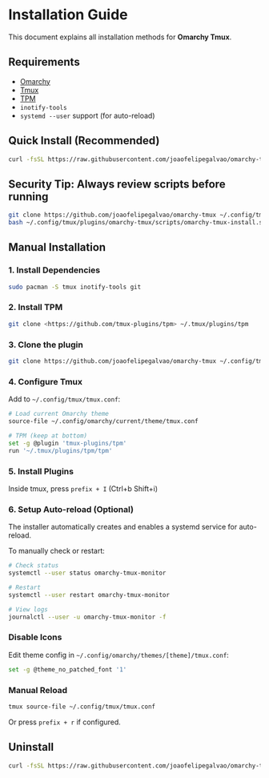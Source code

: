 # Installation Guide

This document explains all installation methods for **Omarchy Tmux**.

## Requirements

- [Omarchy](https://omarchy.org)
- [Tmux](https://github.com/tmux/tmux/wiki)
- [TPM](https://github.com/tmux-plugins/tpm)
- `inotify-tools`
- `systemd --user` support (for auto-reload)

## Quick Install (Recommended)

```bash
curl -fsSL https://raw.githubusercontent.com/joaofelipegalvao/omarchy-tmux/main/scripts/omarchy-tmux-install.sh | bash
```

## Security Tip: Always review scripts before running

```bash
git clone https://github.com/joaofelipegalvao/omarchy-tmux ~/.config/tmux/plugins/omarchy-tmux
bash ~/.config/tmux/plugins/omarchy-tmux/scripts/omarchy-tmux-install.sh
```

## Manual Installation

### 1. Install Dependencies

```bash
sudo pacman -S tmux inotify-tools git
```

### 2. Install TPM

```bash
git clone <https://github.com/tmux-plugins/tpm> ~/.tmux/plugins/tpm
```

### 3. Clone the plugin

```bash
git clone https://github.com/joaofelipegalvao/omarchy-tmux ~/.config/tmux/plugins/omarchy-tmux
```

### 4. Configure Tmux

Add to `~/.config/tmux/tmux.conf`:

```bash
# Load current Omarchy theme
source-file ~/.config/omarchy/current/theme/tmux.conf

# TPM (keep at bottom)
set -g @plugin 'tmux-plugins/tpm'
run '~/.tmux/plugins/tpm/tpm'
```

### 5. Install Plugins

Inside tmux, press `prefix + I` (Ctrl+b Shift+i)

### 6. Setup Auto-reload (Optional)

The installer automatically creates and enables a systemd service for auto-reload.

To manually check or restart:

```bash
# Check status
systemctl --user status omarchy-tmux-monitor

# Restart
systemctl --user restart omarchy-tmux-monitor

# View logs
journalctl --user -u omarchy-tmux-monitor -f
```

### Disable Icons

Edit theme config in `~/.config/omarchy/themes/[theme]/tmux.conf`:

```bash
set -g @theme_no_patched_font '1'
```

### Manual Reload

```bash
tmux source-file ~/.config/tmux/tmux.conf
```

Or press `prefix + r` if configured.

## Uninstall

```bash
curl -fsSL https://raw.githubusercontent.com/joaofelipegalvao/omarchy-tmux/main/scripts/omarchy-tmux-uninstall.sh | bash
```
